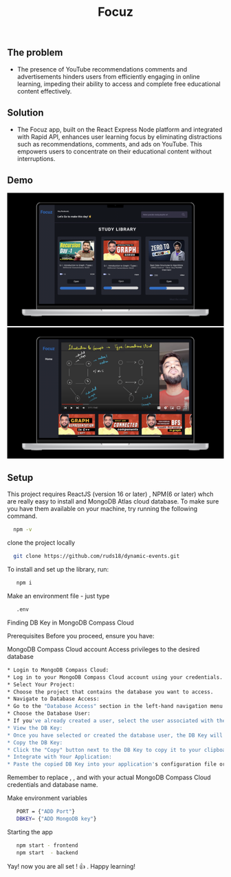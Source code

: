 <h1 align="center">Focuz</h1>

<br>

## The problem

* The presence of YouTube recommendations comments and advertisements hinders users from efficiently engaging in online learning, impeding their ability to access and complete free educational content effectively.

## Solution

* The Focuz app, built on the React Express Node platform and integrated with Rapid API, enhances user learning focus by eliminating distractions such as recommendations, comments, and ads on YouTube. This empowers users to concentrate on their educational content without interruptions.

## Demo

<img src="/src/components/assets/home.png" />
<img src="/src/components/assets/play.png" />




## Setup

This project requires ReactJS (version 16 or later) , NPM(6 or later) whch are really easy to install and MongoDB Atlas cloud database. To make sure you have them available on your machine, try running the following command.

```bash
  npm -v
```

clone the project locally

```bash
  git clone https://github.com/ruds18/dynamic-events.git
```

To install and set up the library, run:

```bash
   npm i 
```

Make an environment file - just type

```bash
   .env
```

Finding DB Key in MongoDB Compass Cloud

Prerequisites
Before you proceed, ensure you have:

MongoDB Compass Cloud account
Access privileges to the desired database

```bash
* Login to MongoDB Compass Cloud:
* Log in to your MongoDB Compass Cloud account using your credentials.
* Select Your Project:
* Choose the project that contains the database you want to access.
* Navigate to Database Access:
* Go to the "Database Access" section in the left-hand navigation menu.
* Choose the Database User:
* If you've already created a user, select the user associated with the database. If not, create a new user by clicking on "ADD NEW DATABASE USER."
* View the DB Key:
* Once you have selected or created the database user, the DB Key will be displayed in the user details section. It is usually labeled as "Database Password" or "Password."
* Copy the DB Key:
* Click the "Copy" button next to the DB Key to copy it to your clipboard.
* Integrate with Your Application:
* Paste the copied DB Key into your application's configuration file or environment variables, where it is required to establish a connection to the MongoDB Compass Cloud database.
```

Remember to replace <username>, <password>, and <dbname> with your actual MongoDB Compass Cloud credentials and database name.


Make environment variables


```bash
   PORT = {"ADD Port"}
   DBKEY= {"ADD MongoDB key"}
```



Starting the app

```bash
   npm start - frontend
   npm start  - backend
```



Yay! now you are all set ! 👍 . Happy learning!

